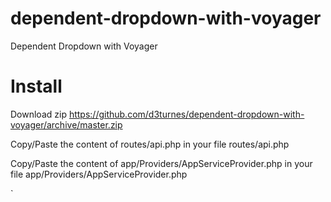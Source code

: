 # dependent-dropdown-with-voyager
Dependent Dropdown with Voyager
 
# Install
Download zip https://github.com/d3turnes/dependent-dropdown-with-voyager/archive/master.zip
 
Copy/Paste the content of routes/api.php in your file routes/api.php

Copy/Paste the content of app/Providers/AppServiceProvider.php in your file app/Providers/AppServiceProvider.php

`
<?php

namespace App\Providers;

use Illuminate\Support\ServiceProvider;
use TCG\Voyager\Facades\Voyager;

use App\FormFields\SelectDependentDropdown;

class AppServiceProvider extends ServiceProvider
{
    /**
     * Bootstrap any application services.
     *
     * @return void
     */
    public function boot()
    {
        Voyager::addFormField(SelectDependentDropdown::class);
    }

    /**
     * Register any application services.
     *
     * @return void
     */
    public function register()
    {
        //
    }
}
`

